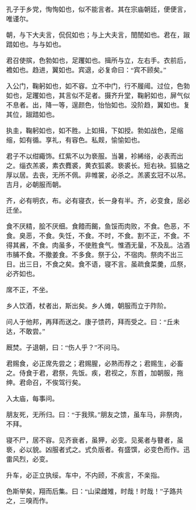 <font face=楷体 size=4>
孔子于乡党，恂恂如也，似不能言者。其在宗庙朝廷，便便言，唯谨尔。

朝，与下大夫言，侃侃如也；与上大夫言，誾誾如也。君在，踧踖如也。与与如也。

君召使摈，色勃如也，足躩如也。揖所与立，左右手。衣前后，襜如也。趋进，翼如也。宾退，必复命曰：“宾不顾矣。”

入公门，鞠躬如也，如不容。立不中门，行不履阈。过位，色勃如也，足躩如也，其言似不足者。摄齐升堂，鞠躬如也，屏气似不息者。出，降一等，逞颜色，怡怡如也。没阶趋，翼如也。复其位，踧踖如也。

执圭，鞠躬如也，如不胜。上如揖，下如授。勃如战色，足缩缩，如有循。享礼，有容色。私觌，愉愉如也。

君子不以绀緅饰。红紫不以为亵服。当暑，袗絺绤，必表而出之。缁衣羔裘，素衣麑裘，黄衣狐裘。亵裘长。短右袂。狐貉之厚以居。去丧，无所不佩。非帷裳，必杀之。羔裘玄冠不以吊。吉月，必朝服而朝。

齐，必有明衣，布。必有寝衣，长一身有半。齐，必变食，居必迁坐。

食不厌精，脍不厌细。食饐而餲，鱼馁而肉败，不食。色恶，不食。臭恶，不食。失饪，不食。不时，不食。割不正，不食。不得其酱，不食。肉虽多，不使胜食气。惟酒无量，不及乱。沽酒市脯不食。不撤姜食。不多食。祭于公，不宿肉。祭肉不出三日。出三日，不食之矣。食不语，寝不言。虽疏食菜羹，瓜祭，必齐如也。

席不正，不坐。

乡人饮酒，杖者出，斯出矣。乡人傩，朝服而立于阼阶。

问人于他邦，再拜而送之。康子馈药，拜而受之。曰：“丘未达，不敢尝。”

厩焚。子退朝，曰：“伤人乎？”不问马。

君赐食，必正席先尝之；君赐腥，必熟而荐之；君赐生，必畜之。侍食于君，君祭，先饭。疾，君视之，东首，加朝服，拖绅。君命召，不俟驾行矣。

入太庙，每事问。

朋友死，无所归。曰：“于我殡。”朋友之馈，虽车马，非祭肉，不拜。

寝不尸，居不容。见齐衰者，虽狎，必变。见冕者与瞽者，虽亵，必以貌。凶服者式之。式负版者。有盛馔，必变色而作。迅雷风烈，必变。

升车，必正立执绥。车中，不内顾，不疾言，不亲指。

色斯举矣，翔而后集。曰：“山梁雌雉，时哉！时哉！”子路共之，三嗅而作。

</font>